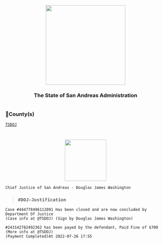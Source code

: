 <div align="center">
<img width="250" height="auto" src="https://forum.nes-newlife.de/wcf/image-proxy/?key=f0c867469b101ad75cd2f12f2b055a36eb57b55bdaaa536c7a77576c58b9ae87-aHR0cHM6Ly9pLmliYi5jby9zYndMVFZYL1l1WHRjVDIucG5n" />
</div>

<h3 align="center">The State of San Andreas Administration</h3>

#

### 🔰County(s) 
  
  [`TSDOJ`](https://github.com/NotKaarlo/FivePD-Reports/tree/main/TSDOJ)

#

<div align="center">
<img width="auto" height="130" src="https://justice-ls.xyz/wp-content/uploads/2020/07/doj-vector.png" />
</div>

`Chief Justice of San Andreas - Douglas James Washington`


> ### `#DOJ-Justification`
```
Case #444778496112091 Has been closed and are now concluded by Department Of Justice
(Case info at @TSDOJ) (Sign by Douglas James Washington)

#243142782492362 has been payed by the defendant, Paid Fine of $700
(More info at @TSDOJ)
(Payment Completed)At 2022-07-26 17:55
```
